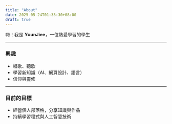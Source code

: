 ```yaml
---
title: "About"
date: 2025-05-24T01:35:30+08:00
draft: true
---
```


嗨！我是 **YuunJiee**，一位熱愛學習的學生

---

### 興趣

- 唱歌、聽歌
- 學習新知識（AI、網頁設計、語言）
- 信仰與靈修

---

### 目前的目標

- 經營個人部落格，分享知識與作品
- 持續學習程式與人工智慧技術